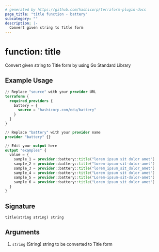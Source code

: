 ```yaml
---
# generated by https://github.com/hashicorp/terraform-plugin-docs
page_title: "title function - battery"
subcategory: ""
description: |-
  Convert given string to Title form
---
```


# function: title

Convert given string to Title form by using Go Standard Library

## Example Usage

```terraform
// Replace "source" with your provider URL
terraform {
  required_providers {
    battery = {
      source = "hashicorp.com/edu/battery"
    }
  }
}

// Replace "battery" with your provider name
provider "battery" {}

// Edit your output here
output "examples" {
  value = {
    sample_1 = provider::battery::title("lorem ipsum sit dolor amet")
    sample_2 = provider::battery::title("lorem-ipsum-sit-dolor-amet")
    sample_3 = provider::battery::title("lorem_ipsum_sit_dolor_amet")
    sample_4 = provider::battery::title("Lorem ipsum sit dolor amet")
    sample_5 = provider::battery::title("Lorem-ipsum-sit-dolor-amet")
    sample_6 = provider::battery::title("Lorem_ipsum_sit_dolor_amet")
  }
}
```

## Signature

<!-- signature generated by tfplugindocs -->
```text
title(string string) string
```

## Arguments

<!-- arguments generated by tfplugindocs -->
1. `string` (String) string to be converted to Title form

